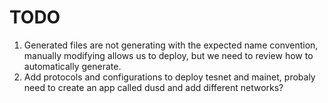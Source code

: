 # TODO

1) Generated files are not generating with the expected name convention, manually modifying allows us to deploy, but we
   need to review how to automatically generate.
2) Add protocols and configurations to deploy tesnet and mainet, probaly need to create an app called dusd and add different networks?